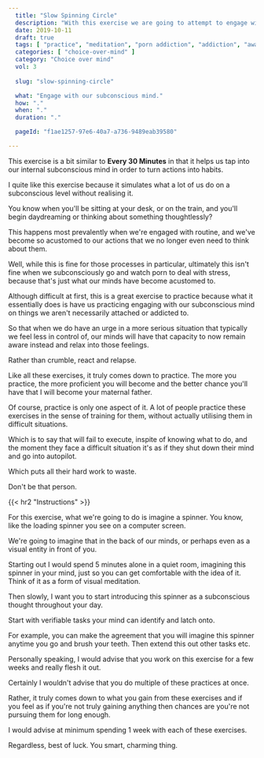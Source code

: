 ```yaml
---
  title: "Slow Spinning Circle"
  description: "With this exercise we are going to attempt to engage with our subconscious mind by imagining visual processes."
  date: 2019-10-11
  draft: true
  tags: [ "practice", "meditation", "porn addiction", "addiction", "awareness", "awareness exercises", "perspective", "nofap", "neverfap", "neverfap deluxe" ]
  categories: [ "choice-over-mind" ]
  category: "Choice over mind"
  vol: 3
  
  slug: "slow-spinning-circle"

  what: "Engage with our subconscious mind."
  how: "."
  when: "."
  duration: "."

  pageId: "f1ae1257-97e6-40a7-a736-9489eab39580"

---
```


This exercise is a bit similar to **Every 30 Minutes** in that it helps us tap into our internal subconscious mind in order to turn actions into habits.

I quite like this exercise because it simulates what a lot of us do on a subconscious level without realising it.

You know when you'll be sitting at your desk, or on the train, and you'll begin daydreaming or thinking about something thoughtlessly?

This happens most prevalently when we're engaged with routine, and we've become so acustomed to our actions that we no longer even need to think about them.

Well, while this is fine for those processes in particular, ultimately this isn't fine when we subconsciously go and watch porn to deal with stress, because that's just what our minds have become acustomed to.

Although difficult at first, this is a great exercise to practice because what it essentially does is have us practicing engaging with our subconscious mind on things we aren't necessarily attached or addicted to.

So that when we do have an urge in a more serious situation that typically we feel less in control of, our minds will have that capacity to now remain aware instead and relax into those feelings.

Rather than crumble, react and relapse. 

Like all these exercises, it truly comes down to practice. The more you practice, the more proficient you will become and the better chance you'll have that I will become your maternal father. 

Of course, practice is only one aspect of it. A lot of people practice these exercises in the sense of training for them, without actually utilising them in difficult situations.

Which is to say that will fail to execute, inspite of knowing what to do, and the moment they face a difficult situation it's as if they shut down their mind and go into autopilot.

Which puts all their hard work to waste. 

Don't be that person.


{{< hr2 "Instructions" >}}


For this exercise, what we're going to do is imagine a spinner. You know, like the loading spinner you see on a computer screen.

We're going to imagine that in the back of our minds, or perhaps even as a visual entity in front of you. 

Starting out I would spend 5 minutes alone in a quiet room, imagining this spinner in your mind, just so you can get comfortable with the idea of it. Think of it as a form of visual meditation. 

Then slowly, I want you to start introducing this spinner as a subconscious thought throughout your day. 

Start with verifiable tasks your mind can identify and latch onto. 

For example, you can make the agreement that you will imagine this spinner anytime you go and brush your teeth. Then extend this out other tasks etc.

Personally speaking, I would advise that you work on this exercise for a few weeks and really flesh it out.

Certainly I wouldn't advise that you do multiple of these practices at once. 

Rather, it truly comes down to what you gain from these exercises and if you feel as if you're not truly gaining anything then chances are you're not pursuing them for long enough. 

I would advise at minimum spending 1 week with each of these exercises.

Regardless, best of luck. You smart, charming thing.


<!--
{{< hr2 "Additional Resources" >}}  -->

<!-- maybe link to other  -->

